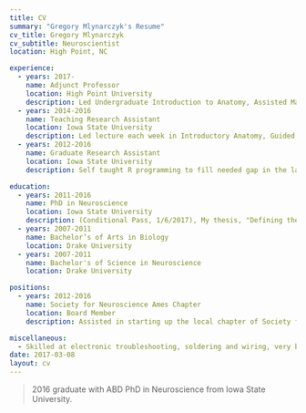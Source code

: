 ```yaml
---
title: CV
summary: "Gregory Mlynarczyk's Resume"
cv_title: Gregory Mlynarczyk
cv_subtitle: Neuroscientist
location: High Point, NC

experience:
  - years: 2017-
    name: Adjunct Professor
    location: High Point University
    description: Led Undergraduate Introduction to Anatomy, Assisted Masters Anatomy, Assisted with cadaveric dissection, Lead course in feline dissection
  - years: 2014-2016
    name: Teaching Research Assistant
    location: Iowa State University
    description: Led lecture each week in Introductory Anatomy, Guided students through multi part data acquisition experiments
  - years: 2012-2016
    name: Graduate Research Assistant
    location: Iowa State University
    description: Self taught R programming to fill needed gap in the lab, Helped design and run the lab’s first optogenetics study, Engineered custom measurement system for high speed blast recordings

education:
  - years: 2011-2016
    name: PhD in Neuroscience
    location: Iowa State University 
    description: (Conditional Pass, 1/6/2017), My thesis, "Defining the mechanisms of trauma after blast exposure" was succesfully defended and accepted pending revisions to written component. Work focused on behavioral traumatic brain injury models in mice.
  - years: 2007-2011
    name: Bachelor’s of Arts in Biology
    location: Drake University
  - years: 2007-2011
    name: Bachelor's of Science in Neuroscience
    location: Drake University

positions:
  - years: 2012-2016
    name: Society for Neuroscience Ames Chapter
    location: Board Member
    description: Assisted in starting up the local chapter of Society for Neuroscience, including hosting and leading several outreach events at nearby public schools and science centers.

miscellaneous:
  - Skilled at electronic troubleshooting, soldering and wiring, very basic programming, and R statistics. Extracurricular activites include acting, game design, and cooking.
date: 2017-03-08
layout: cv
---
```


> 2016 graduate with ABD PhD in Neuroscience from Iowa State University. 
